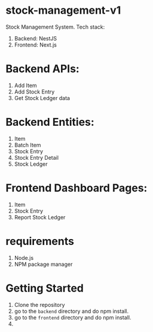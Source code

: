 # stock-management-v1
Stock Management System.
Tech stack:
1. Backend: NestJS
2. Frontend: Next.js

# Backend APIs:
1. Add Item
2. Add Stock Entry
3. Get Stock Ledger data

# Backend Entities:
1. Item
2. Batch Item
3. Stock Entry
4. Stock Entry Detail
5. Stock Ledger

# Frontend Dashboard Pages:
1. Item
2. Stock Entry
3. Report Stock Ledger

# requirements
1. Node.js
2. NPM package manager

# Getting Started
1. Clone the repository
2. go to the `backend` directory and do npm install. 
3. go to the `frontend` directory and do npm install.
4. 
